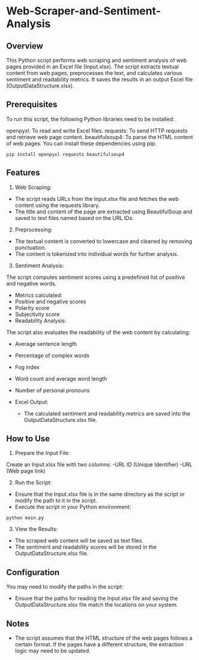 # Web-Scraper-and-Sentiment-Analysis
## Overview
This Python script performs web scraping and sentiment analysis of web pages provided in an Excel file (Input.xlsx). The script extracts textual content from web pages, preprocesses the text, and calculates various sentiment and readability metrics. It saves the results in an output Excel file (OutputDataStructure.xlsx).

## Prerequisites
To run this script, the following Python libraries need to be installed:

openpyxl: To read and write Excel files.
requests: To send HTTP requests and retrieve web page content.
beautifulsoup4: To parse the HTML content of web pages.
You can install these dependencies using pip:

```
pip install openpyxl requests beautifulsoup4
```
## Features
1. Web Scraping:

- The script reads URLs from the Input.xlsx file and fetches the web content using the requests library.
- The title and content of the page are extracted using BeautifulSoup and saved to text files named based on the URL IDs.

2. Preprocessing:

- The textual content is converted to lowercase and cleaned by removing punctuation.
- The content is tokenized into individual words for further analysis.

3. Sentiment Analysis:

The script computes sentiment scores using a predefined list of positive and negative words.
- Metrics calculated:
- Positive and negative scores
- Polarity score
- Subjectivity score
- Readability Analysis:

The script also evaluates the readability of the web content by calculating:
  - Average sentence length
  - Percentage of complex words
  - Fog index
  - Word count and average word length
  - Number of personal pronouns
  
- Excel Output:
  - The calculated sentiment and readability metrics are saved into the OutputDataStructure.xlsx file.

## How to Use
1. Prepare the Input File:

Create an Input.xlsx file with two columns:
-URL ID (Unique Identifier)
-URL (Web page link)

2. Run the Script:

- Ensure that the Input.xlsx file is in the same directory as the script or modify the path to it in the script.
- Execute the script in your Python environment:
```
python main.py
```

3. View the Results:

- The scraped web content will be saved as text files.
- The sentiment and readability scores will be stored in the OutputDataStructure.xlsx file.

## Configuration
You may need to modify the paths in the script:
- Ensure that the paths for reading the Input.xlsx file and saving the OutputDataStructure.xlsx file match the locations on your system.

## Notes
- The script assumes that the HTML structure of the web pages follows a certain format. If the pages have a different structure, the extraction logic may need to be updated.
